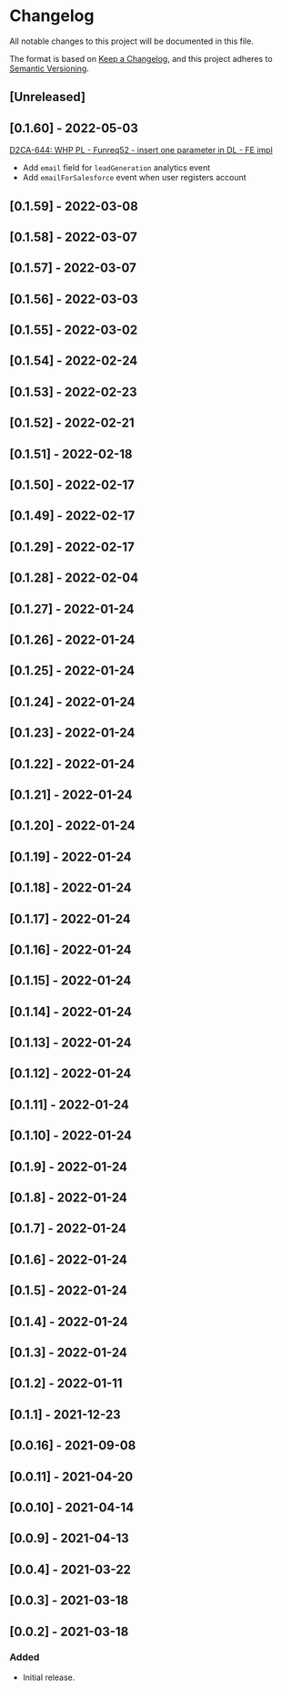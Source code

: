 # Changelog

All notable changes to this project will be documented in this file.

The format is based on [Keep a Changelog](https://keepachangelog.com/en/1.0.0/),
and this project adheres to [Semantic Versioning](https://semver.org/spec/v2.0.0.html).

## [Unreleased]

## [0.1.60] - 2022-05-03
[D2CA-644: WHP PL - Funreq52 - insert one parameter in DL - FE impl](https://whirlpoolgtm.atlassian.net/browse/D2CA-644)
- Add `email` field for `leadGeneration` analytics event
- Add `emailForSalesforce` event when user registers account

## [0.1.59] - 2022-03-08

## [0.1.58] - 2022-03-07

## [0.1.57] - 2022-03-07

## [0.1.56] - 2022-03-03

## [0.1.55] - 2022-03-02

## [0.1.54] - 2022-02-24

## [0.1.53] - 2022-02-23

## [0.1.52] - 2022-02-21

## [0.1.51] - 2022-02-18

## [0.1.50] - 2022-02-17

## [0.1.49] - 2022-02-17

## [0.1.29] - 2022-02-17

## [0.1.28] - 2022-02-04

## [0.1.27] - 2022-01-24

## [0.1.26] - 2022-01-24

## [0.1.25] - 2022-01-24

## [0.1.24] - 2022-01-24

## [0.1.23] - 2022-01-24

## [0.1.22] - 2022-01-24

## [0.1.21] - 2022-01-24

## [0.1.20] - 2022-01-24

## [0.1.19] - 2022-01-24

## [0.1.18] - 2022-01-24

## [0.1.17] - 2022-01-24

## [0.1.16] - 2022-01-24

## [0.1.15] - 2022-01-24

## [0.1.14] - 2022-01-24

## [0.1.13] - 2022-01-24

## [0.1.12] - 2022-01-24

## [0.1.11] - 2022-01-24

## [0.1.10] - 2022-01-24

## [0.1.9] - 2022-01-24

## [0.1.8] - 2022-01-24

## [0.1.7] - 2022-01-24

## [0.1.6] - 2022-01-24

## [0.1.5] - 2022-01-24

## [0.1.4] - 2022-01-24

## [0.1.3] - 2022-01-24

## [0.1.2] - 2022-01-11

## [0.1.1] - 2021-12-23

## [0.0.16] - 2021-09-08

## [0.0.11] - 2021-04-20

## [0.0.10] - 2021-04-14

## [0.0.9] - 2021-04-13

## [0.0.4] - 2021-03-22

## [0.0.3] - 2021-03-18

## [0.0.2] - 2021-03-18

### Added
- Initial release.
